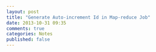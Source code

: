 ```yaml
---
layout: post
title: "Generate Auto-increment Id in Map-reduce Job"
date: 2013-10-31 09:35
comments: true
categories: Notes
published: false
---
```


<!-- more -->
